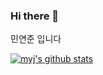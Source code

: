 ### Hi there 👋
민연준 입니다

  [![myj's github stats](https://github-readme-stats.vercel.app/api?username=sook8878&theme=dark&show_icons=true)](https://github.com/sook8878/github-readme-stats)

<!--
**sook8878/sook8878** is a ✨ _special_ ✨ repository because its `README.md` (this file) appears on your GitHub profile.

Here are some ideas to get you started:

- 🔭 I’m currently working on ...
- 🌱 I’m currently learning ...
- 👯 I’m looking to collaborate on ...
- 🤔 I’m looking for help with ...
- 💬 Ask me about ...
- 📫 How to reach me: ...
- 😄 Pronouns: ...
- ⚡ Fun fact: ...
-->
